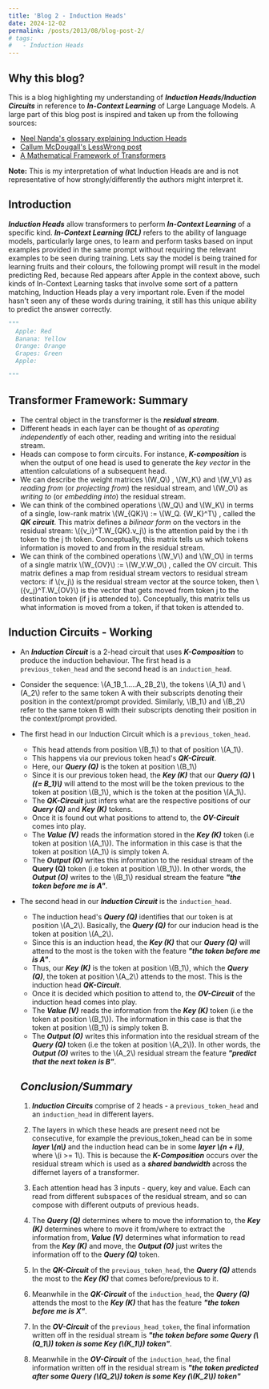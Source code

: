 ```yaml
---
title: 'Blog 2 - Induction Heads'
date: 2024-12-02
permalink: /posts/2013/08/blog-post-2/
# tags:
#   - Induction Heads
---
```


## **Why this blog?**
This is a blog highlighting my understanding of ***Induction Heads/Induction Circuits*** in reference to ***In-Context Learning*** of Large Language Models. A large part of this blog post is inspired and taken up from the following sources:
- [Neel Nanda's glossary explaining Induction Heads](https://dynalist.io/d/n2ZWtnoYHrU1s4vnFSAQ519J#z=_Jzi6YHRHKP1JziwdE02qdYZ)
- [Callum McDougall's LessWrong post](https://www.perfectlynormal.co.uk/blog-induction-heads-illustrated)
- [A Mathematical Framework of Transformers](https://transformer-circuits.pub/2021/framework/index.html)

**Note:** This is my interpretation of what Induction Heads are and is not representative of how strongly/differently the authors might interpret it.

## **Introduction**
***Induction Heads*** allow transformers to perform ***In-Context Learning*** of a specific kind.
***In-Context Learning (ICL)*** refers to the ability of language models, particularly large ones, to learn and perform tasks based on input examples provided in the same prompt without requiring the relevant examples to be seen during training. 
Lets say the model is being trained for learning fruits and their colours, the following prompt will result in the model predicting Red, because Red appears after Apple in the context above, such kinds of In-Context Learning tasks that involve some sort of a pattern matching, Induction Heads play a very important role. Even if the model hasn't seen any of these words during training, it still has this unique ability to predict the answer correctly.
```python
"""
  Apple: Red
  Banana: Yellow
  Orange: Orange
  Grapes: Green
  Apple:  

"""
``` 
## **Transformer Framework: Summary**
- The central object in the transformer is the ***residual stream***.
- Different heads in each layer can be thought of as *operating independently* of each other, reading and writing into the residual stream.
- Heads can compose to form circuits. For instance, 
***K-composition*** is when the output of one head is used to generate the *key vector* in the attention calculations of a subsequent head.
- We can describe the weight matrices \\(W_Q\\) , \\(W_K\\) and \\(W_V\\) as *reading from* (or *projecting from*) the residual stream, and \\(W_O\\) as *writing to* (or *embedding into*) the residual stream.
- We can think of the combined operations \\(W_Q\\) and \\(W_K\\) in terms of a single, low-rank matrix \\(W_{QK}\\) := \\(W_Q. {W_K}^T\\) , called the ***QK circuit***. This matrix defines a *bilinear form* on the vectors in the residual stream: \\({v_i}^T.W_{QK}.v_j\\) is the attention paid by the i th token to the j th token. Conceptually, this matrix tells us which tokens information is moved to and from in the residual stream.
- We can think of the combined operations \\(W_V\\) and \\(W_O\\) in terms of a single matrix \\(W_{OV}\\) := \\(W_V.W_O\\) , called the OV circuit. This matrix defines a map from residual stream vectors to residual stream vectors: if \\(v_j\\) is the residual stream vector at the source token, then \\({v_j}^T.W_{OV}\\) is the vector that gets moved from token j to the destination token (if j is attended to). Conceptually, this matrix tells us what information is moved from a token, if that token is attended to.


## **Induction Circuits - Working**
- An ***Induction Circuit*** is a 2-head circuit that uses ***K-Composition*** to produce the induction behaviour. The first head is a `previous_token_head` and the second head is an `induction_head`. 
- Consider the sequence: \\(A_1B_1.....A_2B_2\\), the tokens \\(A_1\\) and \\(A_2\\) refer to the same token A with their subscripts denoting their position in the context/prompt provided. Similarly, \\(B_1\\) and \\(B_2\\) refer to the same token B with their subscripts denoting their position in the context/prompt provided.
- The first head in our Induction Circuit which is a `previous_token_head`.
  - This head attends from position \\(B_1\\) to that of position \\(A_1\\). 
  - This happens via our previous token head's ***QK-Circuit***.
  - Here, our ***Query (Q)*** is the token at position \\(B_1\\)
  - Since it is our previous token head, the ***Key (K)*** that our ***Query (Q)  \\((= B_1)\\)*** will attend to the most will be the token previous to the token at position \\(B_1\\), which is the token at the position \\(A_1\\).
  - The ***QK-Circuit*** just infers what are the respective positions of our ***Query (Q)*** and ***Key (K)*** tokens.
  - Once it is found out what positions to attend to, the ***OV-Circuit*** comes into play.
  - The ***Value (V)*** reads the information stored in the ***Key (K)*** token (i.e token at position \\(A_1\\)). The information in this case is that the token at position \\(A_1\\) is simply token A.
  - The ***Output (O)*** writes this information to the residual stream of the **Query (Q)** token (i.e token at position \\(B_1\\)). In other words, the ***Output (O)*** writes to the \\(B_1\\) residual stream the feature ***"the token before me is A"***.
- The second head in our ***Induction Circuit*** is the `induction_head`.
  - The induction head's ***Query (Q)*** identifies that our token is at position \\(A_2\\). Basically, the ***Query (Q)*** for our inducion head is the token at position \\(A_2\\). 
  - Since this is an induction head, the ***Key (K)*** that our ***Query (Q)*** will attend to the most is the token with the feature ***"the token before me is A"***.
  - Thus, our ***Key (K)*** is the token at position \\(B_1\\), which the ***Query (Q)***, the token at position \\(A_2\\) attends to the most. This is the induction head ***QK-Circuit***.
  - Once it is decided which position to attend to, the ***OV-Circuit*** of the induction head comes into play.
  - The ***Value (V)*** reads the information from the ***Key (K)*** token (i.e the token at position \\(B_1\\)). The information in this case is that the token at position \\(B_1\\) is simply token B.
  - The ***Output (O)*** writes this information into the residual stream of the ***Query (Q)*** token (i.e the token at position \\(A_2\\)). In other words, the ***Output (O)*** writes to the \\(A_2\\) residual stream the feature ***"predict that the next token is B"***.

  ## ***Conclusion/Summary***
  1) ***Induction Circuits*** comprise of 2 heads - a `previous_token_head` and an `induction_head` in different layers.

  2) The layers in which these heads are present need not be consecutive, for example the previous_token_head can be in some ***layer \\(n\\)*** and the induction head can be in some ***layer \\(n + i\\)***, where \\(i >= 1\\). This is because the ***K-Composition*** occurs over the residual stream which is used as a ***shared bandwidth*** across the differnet layers of a transformer.

  3) Each attention head has 3 inputs - query, key and value. Each can read from different subspaces of the residual stream, and so can compose with different outputs of previous heads. 

  4) The ***Query (Q)*** determines where to move the information to, the ***Key (K)*** determines where to move it from/where to extract the information from, ***Value (V)*** determines what information to read from the ***Key (K)*** and move, the ***Output (O)*** just writes the information off to the ***Query (Q)*** token.

  5) In the ***QK-Circuit*** of the `previous_token_head`, the ***Query (Q)*** attends the most to the ***Key (K)*** that comes before/previous to it.

  6) Meanwhile in the ***QK-Circuit*** of the `induction_head`, the ***Query (Q)*** attends the most to the ***Key (K)*** that has the feature ***"the token before me is X"***. 

  7) In the ***OV-Circuit*** of the `previous_head_token`, the final information written off in the residual stream is ***"the token before some ***Query (\\(Q_1\\))*** token is some ***Key (\\(K_1\\))*** token"***.

  8) Meanwhile in the ***OV-Circuit*** of the `induction_head`, the final information written off in the residual stream is ***"the token predicted after some ***Query (\\(Q_2\\))*** token is some ***Key (\\(K_2\\))*** token"***


